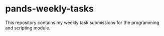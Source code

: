 # pands-weekly-tasks
This repository contains my weekly task submissions for the programming and scripting module.
